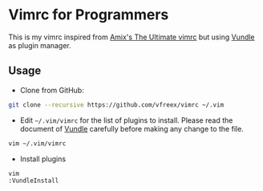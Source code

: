 # Vimrc for Programmers

This is my vimrc inspired from [Amix's The Ultimate vimrc][1] but using [Vundle][2]
as plugin manager.

## Usage

- Clone from GitHub:

``` sh
git clone --recursive https://github.com/vfreex/vimrc ~/.vim
```

- Edit `~/.vim/vimrc` for the list of plugins to install. Please read the document of [Vundle][2]
carefully before making any change to the file.

``` sh
vim ~/.vim/vimrc
```
- Install plugins

``` sh
vim
:VundleInstall
```


[1]: https://github.com/amix/vimrc
[2]: https://github.com/VundleVim/Vundle.vim
